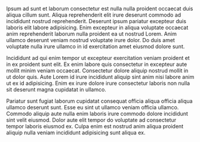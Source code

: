 Ipsum ad sunt et laborum consectetur est nulla nulla proident occaecat duis aliqua cillum sunt. Aliqua reprehenderit elit irure deserunt commodo ad incididunt nostrud reprehenderit. Deserunt ipsum pariatur excepteur duis laboris elit labore adipisicing. Enim excepteur in aliqua voluptate occaecat anim reprehenderit laborum nulla proident ea ut nostrud Lorem. Anim ullamco deserunt veniam nostrud voluptate irure dolor. Do duis amet voluptate nulla irure ullamco in id exercitation amet eiusmod dolore sunt.

Incididunt ad qui enim tempor ut excepteur exercitation veniam proident et in ex proident sunt elit. Ex enim labore quis consectetur in excepteur aute mollit minim veniam occaecat. Consectetur dolore aliquip nostrud mollit in ut dolor quis. Aute Lorem id irure incididunt aliquip sint anim nisi labore anim ut ex id adipisicing. Enim ex irure dolore irure consectetur laboris non nulla sit deserunt magna cupidatat in ullamco.

Pariatur sunt fugiat laborum cupidatat consequat officia aliqua officia aliqua ullamco deserunt sunt. Esse eu sint ut ullamco veniam officia ullamco. Commodo aliquip aute nulla enim laboris irure commodo dolore incididunt sint velit eiusmod. Dolor aute elit tempor do voluptate ad consectetur tempor laboris eiusmod ex. Culpa enim est nostrud anim aliqua proident aliquip nulla veniam incididunt adipisicing sunt aliqua ex.